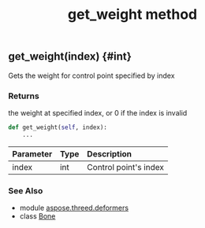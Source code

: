 ﻿---
title: get_weight method
second_title: Aspose.3D for Python via .NET API References
description: 
type: docs
weight: 40
url: /python-net/aspose.threed.deformers/bone/get_weight/
is_root: false
---

## get_weight(index) {#int}

Gets the weight for control point specified by index

### Returns 


the weight at specified index, or 0 if the index is invalid


```python
def get_weight(self, index):
    ...
```


| Parameter | Type | Description |
| :- | :- | :- |
| index | int | Control point's index |



### See Also
* module [aspose.threed.deformers](../../)
* class [Bone](/3d/python-net/aspose.threed.deformers/bone)
